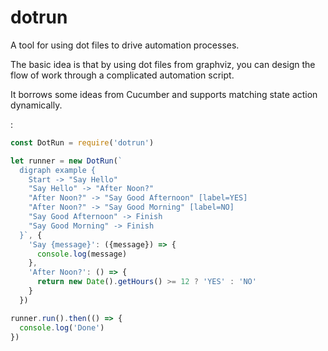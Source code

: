 # dotrun
A tool for using dot files to drive automation processes.

The basic idea is that by using dot files from graphviz, you can
design the flow of work through a complicated automation script.

It borrows some ideas from Cucumber and supports matching state action dynamically.

:

```js
const DotRun = require('dotrun')

let runner = new DotRun(`
  digraph example {
    Start -> "Say Hello"
    "Say Hello" -> "After Noon?"
    "After Noon?" -> "Say Good Afternoon" [label=YES]
    "After Noon?" -> "Say Good Morning" [label=NO]
    "Say Good Afternoon" -> Finish
    "Say Good Morning" -> Finish
  }`, {
    'Say {message}': ({message}) => {
      console.log(message)
    },
    'After Noon?': () => {
      return new Date().getHours() >= 12 ? 'YES' : 'NO'
    }
  })

runner.run().then(() => {
  console.log('Done')
})
```
